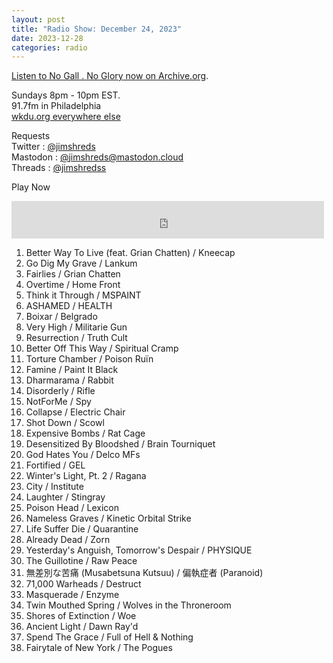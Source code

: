 ```yaml
---
layout: post
title: "Radio Show: December 24, 2023"
date: 2023-12-28
categories: radio
---
```


[Listen to No Gall . No Glory now on Archive.org](https://archive.org/details/2023-12-24-nogallnoglory).

Sundays 8pm - 10pm EST.<br>
91.7fm in Philadelphia<br>
[wkdu.org everywhere else](https://www.wkdu.org)

Requests<br>
Twitter : [@jimshreds](https://twitter.com/jimshreds)<br>
Mastodon : [@jimshreds@mastodon.cloud](https://mastodon.cloud/@jimshreds)<br>
Threads : [@jimshredss](https://www.threads.net/@jimshredss)



Play Now<br>

<iframe src="https://archive.org/embed/2023-12-24-nogallnoglory" width="500" height="60" frameborder="0" webkitallowfullscreen="true" mozallowfullscreen="true" allowfullscreen></iframe>


1. Better Way To Live (feat. Grian Chatten) / Kneecap
2. Go Dig My Grave / Lankum
3. Fairlies / Grian Chatten
4. Overtime / Home Front
5. Think it Through / MSPAINT
6. ASHAMED / HEALTH
7. Boixar / Belgrado
8. Very High / Militarie Gun
9. Resurrection / Truth Cult
10. Better Off This Way / Spiritual Cramp
11. Torture Chamber / Poison Ruïn
12. Famine / Paint It Black
13. Dharmarama / Rabbit
14. Disorderly / Rifle
15. NotForMe / Spy
16. Collapse / Electric Chair
17. Shot Down / Scowl
18. Expensive Bombs / Rat Cage
19. Desensitized By Bloodshed / Brain Tourniquet
20. God Hates You / Delco MFs
21. Fortified / GEL
22. Winter's Light, Pt. 2 / Ragana
23. City / Institute
24. Laughter / Stingray
25. Poison Head / Lexicon
26. Nameless Graves / Kinetic Orbital Strike
27. Life Suffer Die / Quarantine
28. Already Dead / Zorn
29. Yesterday's Anguish, Tomorrow's Despair / PHYSIQUE 
30. The Guillotine / Raw Peace
31. 無差別な苦痛 (Musabetsuna Kutsuu) / 偏執症者 (Paranoid)
32. 71,000 Warheads / Destruct
33. Masquerade / Enzyme
34. Twin Mouthed Spring / Wolves in the Throneroom
35. Shores of Extinction / Woe
36. Ancient Light / Dawn Ray'd
37. Spend The Grace / Full of Hell & Nothing
38. Fairytale of New York / The Pogues
